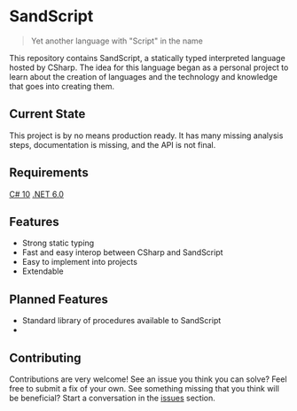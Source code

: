 
#  SandScript

>  Yet another language with "Script" in the name

This repository contains SandScript, a statically typed interpreted language hosted by CSharp. The idea for this language began as a personal project to learn about the creation of languages and the technology and knowledge that goes into creating them.

##  Current State

This project is by no means production ready. It has many missing analysis steps, documentation is missing, and the API is not final.

## Requirements

[C# 10](https://devblogs.microsoft.com/dotnet/welcome-to-csharp-10/)
[.NET 6.0](https://dotnet.microsoft.com/en-us/download/dotnet/6.0)

## Features

* Strong static typing
* Fast and easy interop between CSharp and SandScript
* Easy to implement into projects
* Extendable

## Planned Features

* Standard library of procedures available to SandScript
* 

## Contributing

Contributions are very welcome! See an issue you think you can solve? Feel free to submit a fix of your own. See something missing that you think will be beneficial? Start a conversation in the [issues](https://github.com/SandScript/SandScript/issues) section.